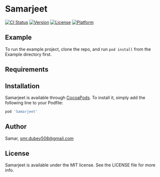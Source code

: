 # Samarjeet

[![CI Status](http://img.shields.io/travis/Samar/Samarjeet.svg?style=flat)](https://travis-ci.org/Samar/Samarjeet)
[![Version](https://img.shields.io/cocoapods/v/Samarjeet.svg?style=flat)](http://cocoapods.org/pods/Samarjeet)
[![License](https://img.shields.io/cocoapods/l/Samarjeet.svg?style=flat)](http://cocoapods.org/pods/Samarjeet)
[![Platform](https://img.shields.io/cocoapods/p/Samarjeet.svg?style=flat)](http://cocoapods.org/pods/Samarjeet)

## Example

To run the example project, clone the repo, and run `pod install` from the Example directory first.

## Requirements

## Installation

Samarjeet is available through [CocoaPods](http://cocoapods.org). To install
it, simply add the following line to your Podfile:

```ruby
pod 'Samarjeet'
```

## Author

Samar, smr.dubey508@gmail.com

## License

Samarjeet is available under the MIT license. See the LICENSE file for more info.
